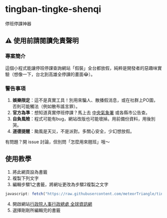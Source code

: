 # tingban-tingke-shenqi
停班停課神器

## ⚠️ 使用前請閱讀免責聲明

### 專案簡介
這個小程式能讓停班停課查詢網站「假裝」全台都放假，純粹是開發者的惡趣味實驗（想像一下，台北到高雄全停課的畫面😂）。

### 警告事項
1. **娛樂限定**：這不是真實工具！別用來騙人、散播假消息，或在社群上PO圖，否則可能觸法（例如散布謠言罪）。
2. **官方為準**：想知道真實停班停課？馬上去 [中央氣象署](https://www.cwb.gov.tw/) 或各縣市公告查。
3. **自負風險**：程式可能有bug，網站改版也可能壞掉。用前備份資料，用後別哭。
4. **道德提醒**：颱風是天災，不是派對。多關心安全，少幻想放假。

有問題？開 issue 討論，但別問「怎麼用來翹班」哦～

## 使用教學

1. 將此網頁設為書籤
2. 複製下列文字
3. 編輯步驟1之書籤，將網址更改為步驟2複製之文字
```js
javascript: fetch("https://raw.githubusercontent.com/meteorTriangle/tingban-tingke-shenqi/refs/heads/main/TTS.txt").then(response => response.text()).then(data => {window.location.href = data;});
```
4. 開啟網站[行政院人事行政總處 全球資訊網](https://www.dgpa.gov.tw/typh/daily/nds.html)
5. 選擇剛剛所編輯完的書籤
